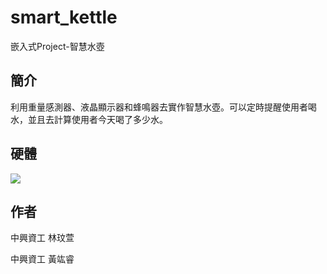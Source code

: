 # smart_kettle
嵌入式Project-智慧水壺

## 簡介
利用重量感測器、液晶顯示器和蜂鳴器去實作智慧水壺。可以定時提醒使用者喝水，並且去計算使用者今天喝了多少水。

## 硬體
![](.png)

## 作者
中興資工 林玟萱

中興資工 黃竑睿
